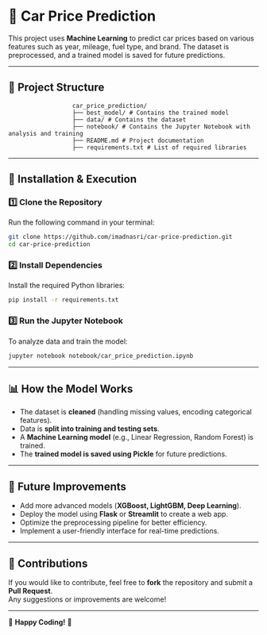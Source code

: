 # 🚗 Car Price Prediction  

This project uses **Machine Learning** to predict car prices based on various features such as year, mileage, fuel type, and brand. The dataset is preprocessed, and a trained model is saved for future predictions.  

---

## 📂 Project Structure  
                      car_price_prediction/ 
                      ├── best_model/ # Contains the trained model  
                      ├── data/ # Contains the dataset  
                      ├── notebook/ # Contains the Jupyter Notebook with analysis and training  
                      ├── README.md # Project documentation 
                      ├── requirements.txt # List of required libraries 
---

## 🔧 Installation & Execution  

### 1️⃣ Clone the Repository  
Run the following command in your terminal:  

```bash
git clone https://github.com/imadnasri/car-price-prediction.git
cd car-price-prediction 
```

### 2️⃣ Install Dependencies  
Install the required Python libraries:  

```bash
pip install -r requirements.txt
```

### 3️⃣ Run the Jupyter Notebook  
To analyze data and train the model:  

```bash
jupyter notebook notebook/car_price_prediction.ipynb
```
---

## 📊 How the Model Works  
- The dataset is **cleaned** (handling missing values, encoding categorical features).  
- Data is **split into training and testing sets**.  
- A **Machine Learning model** (e.g., Linear Regression, Random Forest) is trained.  
- The **trained model is saved using Pickle** for future predictions.  

---

## 🚀 Future Improvements  
- Add more advanced models (**XGBoost, LightGBM, Deep Learning**).  
- Deploy the model using **Flask** or **Streamlit** to create a web app.  
- Optimize the preprocessing pipeline for better efficiency.  
- Implement a user-friendly interface for real-time predictions.  

---

## 🤝 Contributions  
If you would like to contribute, feel free to **fork** the repository and submit a **Pull Request**.  
Any suggestions or improvements are welcome!  

---

🎉 **Happy Coding!** 🚀  



